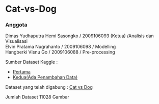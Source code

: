 # Cat-vs-Dog

### Anggota

Dimas Yudhaputra Hemi Sasongko / 2009106093 (Ketua) /Analisis dan Visualisasi\
Elvin Pratama Nugrahanto / 2009106098 / Modelling\
Hangberki Visnu Go / 2009106088 / Pre-processing

Sumber Dataset Kaggle :
* [Pertama](https://www.kaggle.com/datasets/erkamk/cat-and-dog-images-dataset)
* [Kedua(Ada Penambahan Data)](https://www.kaggle.com/datasets/tongpython/cat-and-dog?select=training_set)

Dataset yang telah digabung  : [Cat vs Dog](https://drive.google.com/drive/folders/1aJUNIYII7reaGJrGVJE7MPTWnIZzTWQ6?usp=sharing)

Jumlah Dataset 11028 Gambar


